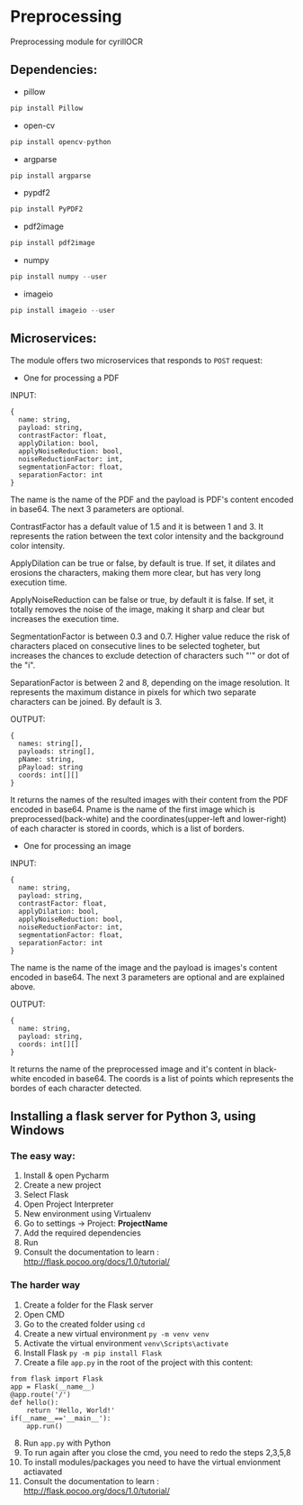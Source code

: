 # Preprocessing
Preprocessing module for cyrillOCR

## Dependencies:
* pillow
```python
pip install Pillow
```

* open-cv

```python
pip install opencv-python
```

* argparse

```python
pip install argparse
```

* pypdf2

```python
pip install PyPDF2
```

* pdf2image

```python
pip install pdf2image
```

* numpy 

```python
pip install numpy --user
```

* imageio 

```python
pip install imageio --user
```

## Microservices:
The module offers two microservices that responds to ```POST``` request:

* One for processing a PDF

INPUT:
```
{
  name: string,
  payload: string,
  contrastFactor: float,
  applyDilation: bool,
  applyNoiseReduction: bool,
  noiseReductionFactor: int,
  segmentationFactor: float,
  separationFactor: int
}
```
  The name is the name of the PDF and the payload is PDF's content encoded in base64. The next 3 parameters are optional. 
  
  ContrastFactor has a default value of 1.5 and it is between 1 and 3. It represents the ration between the text color intensity and the background color intensity.
  
  ApplyDilation can be true or false, by default is true. If set, it dilates and erosions the characters, making them more clear, but has very long execution time.
  
  ApplyNoiseReduction can be false or true, by default it is false. If set, it totally removes the noise of the image, making it sharp and clear but increases the execution time.
  
  SegmentationFactor is between 0.3 and 0.7. Higher value reduce the risk of characters placed on consecutive lines to be selected togheter, but increases the chances to exclude detection of characters such "'" or dot of the "i".
  
  SeparationFactor is between 2 and 8, depending on the image resolution. It represents the maximum distance in pixels for which two separate characters can be joined. By default is 3.
  
OUTPUT:
```
{
  names: string[],
  payloads: string[],
  pName: string,
  pPayload: string
  coords: int[][]
}
```
  It returns the names of the resulted images with their content from the PDF encoded in base64. Pname is the name of the first image which is preprocessed(back-white) and the coordinates(upper-left and lower-right) of each character is stored in coords, which is a list of borders.



* One for processing an image

INPUT:
```
{
  name: string,
  payload: string,
  contrastFactor: float,
  applyDilation: bool,
  applyNoiseReduction: bool,
  noiseReductionFactor: int,
  segmentationFactor: float,
  separationFactor: int
}
```

The name is the name of the image and the payload is images's content encoded in base64. The next 3 parameters are optional and are explained above. 

OUTPUT:
```
{
  name: string,
  payload: string,
  coords: int[][]
}
```

It returns the name of the preprocessed image and it's content in black-white encoded in base64. The coords is a list of points which represents the bordes of each character detected.

  

## Installing a flask server for Python 3, using Windows
### The easy way:
  1. Install & open Pycharm
  2. Create a new project
  3. Select Flask
  4. Open Project Interpreter
  5. New environment using Virtualenv
  6. Go to settings -> Project: __ProjectName__
  7. Add the required dependencies
  8. Run
  9. Consult the documentation to learn : http://flask.pocoo.org/docs/1.0/tutorial/
  
### The harder way
  1. Create a folder for the Flask server
  2. Open CMD
  3. Go to the created folder using ```cd```
  4. Create a new virtual environment ```py -m venv venv```
  5. Activate the virtual environment ```venv\Scripts\activate```
  6. Install Flask ```py -m pip install Flask```
  7. Create a file ```app.py``` in the root of the project with this content:
  ```
  from flask import Flask
  app = Flask(__name__)
  @app.route('/')
  def hello():
      return 'Hello, World!'
  if(__name__=='__main__'):
	  app.run()
  ```
  8. Run ```app.py``` with Python
  9. To run again after you close the cmd, you need to redo the steps 2,3,5,8
  10. To install modules/packages you need to have the virtual envionment actiavated
  11. Consult the documentation to learn : http://flask.pocoo.org/docs/1.0/tutorial/

